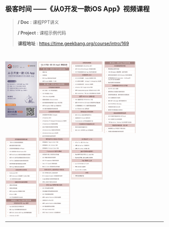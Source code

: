 
## 极客时间 ——《从0开发一款iOS App》视频课程


>**/ Doc** : 课程PPT讲义
>
>**/ Project** : 课程示例代码
>
>**课程地址** : https://time.geekbang.org/course/intro/169 

<br>
<br>

<div>
<img src='./Images/0.jpeg' width="20%" style="vertical-align:top">
<img src='./Images/1.png' width="20%" style="vertical-align:top">
<img src='./Images/2.png' width="20%" style="vertical-align:top">
<img src='./Images/3.png' width="20%" style="vertical-align:top">
<img src='./Images/4.png' width="20%" style="vertical-align:top">
<img src='./Images/5.png' width="20%" style="vertical-align:top">
<img src='./Images/6.png' width="20%" style="vertical-align:top">
</div>

---



